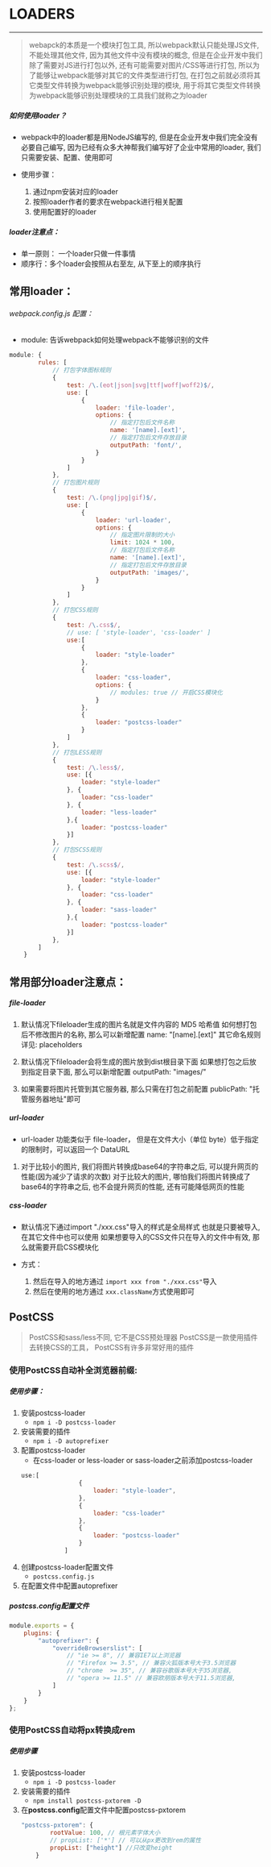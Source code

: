 # LOADERS
------ 
> webapck的本质是一个模块打包工具, 所以webpack默认只能处理JS文件,不能处理其他文件,
因为其他文件中没有模块的概念, 但是在企业开发中我们除了需要对JS进行打包以外,
还有可能需要对图片/CSS等进行打包, 所以为了能够让webpack能够对其它的文件类型进行打包,
在打包之前就必须将其它类型文件转换为webpack能够识别处理的模块,
用于将其它类型文件转换为webpack能够识别处理模块的工具我们就称之为loader



##### 如何使用loader？
+ webpack中的loader都是用NodeJS编写的, 但是在企业开发中我们完全没有必要自己编写,
因为已经有众多大神帮我们编写好了企业中常用的loader, 我们只需要安装、配置、使用即可

+ 使用步骤：
	1. 通过npm安装对应的loader
	2. 按照loader作者的要求在webpack进行相关配置
	3. 使用配置好的loader


##### loader注意点：
+ 单一原则： 一个loader只做一件事情
+ 顺序行：多个loader会按照从右至左, 从下至上的顺序执行

## 常用loader：
###### webpack.config.js 配置：
+ module: 告诉webpack如何处理webpack不能够识别的文件
```javascript
module: {
        rules: [
            // 打包字体图标规则
            {
                test: /\.(eot|json|svg|ttf|woff|woff2)$/,
                use: [
                    {
                        loader: 'file-loader',
                        options: {
                            // 指定打包后文件名称
                            name: '[name].[ext]',
                            // 指定打包后文件存放目录
                            outputPath: 'font/',
                        }
                    }
                ]
            },
            // 打包图片规则
            {
                test: /\.(png|jpg|gif)$/,
                use: [
                    {
                        loader: 'url-loader',
                        options: {
                            // 指定图片限制的大小
                            limit: 1024 * 100,
                            // 指定打包后文件名称
                            name: '[name].[ext]',
                            // 指定打包后文件存放目录
                            outputPath: 'images/',
                        }
                    }
                ]
            },
            // 打包CSS规则
            {
                test: /\.css$/,
                // use: [ 'style-loader', 'css-loader' ]
                use:[
                    {
                        loader: "style-loader"
                    },
                    {
                        loader: "css-loader",
                        options: {
                            // modules: true // 开启CSS模块化
                        }
                    },
                    {
                        loader: "postcss-loader"
                    }
                ]
            },
            // 打包LESS规则
            {
                test: /\.less$/,
                use: [{
                    loader: "style-loader"
                }, {
                    loader: "css-loader"
                }, {
                    loader: "less-loader"
                },{
                    loader: "postcss-loader"
                }]
            },
            // 打包SCSS规则
            {
                test: /\.scss$/,
                use: [{
                    loader: "style-loader"
                }, {
                    loader: "css-loader"
                }, {
                    loader: "sass-loader"
                },{
                    loader: "postcss-loader"
                }]
            },
        ]
    }
```
## 常用部分loader注意点：
##### file-loader
1. 默认情况下fileloader生成的图片名就是文件内容的 MD5 哈希值
如何想打包后不修改图片的名称, 那么可以新增配置  name: "[name].[ext]"
其它命名规则详见: placeholders

2. 默认情况下fileloader会将生成的图片放到dist根目录下面
如果想打包之后放到指定目录下面, 那么可以新增配置 outputPath: "images/"

3. 如果需要将图片托管到其它服务器, 那么只需在打包之前配置 publicPath: "托管服务器地址"即可

##### url-loader
+ url-loader 功能类似于 file-loader，
但是在文件大小（单位 byte）低于指定的限制时，可以返回一个 DataURL
1. 对于比较小的图片, 我们将图片转换成base64的字符串之后, 可以提升网页的性能(因为减少了请求的次数)
                            对于比较大的图片, 哪怕我们将图片转换成了base64的字符串之后, 也不会提升网页的性能, 还有可能降低网页的性能

##### css-loader
+ 默认情况下通过import "./xxx.css"导入的样式是全局样式
也就是只要被导入, 在其它文件中也可以使用
如果想要导入的CSS文件只在导入的文件中有效, 那么就需要开启CSS模块化

+ 方式：
	1. 然后在导入的地方通过 `import xxx from "./xxx.css"`导入
	2. 然后在使用的地方通过 `xxx.className`方式使用即可


## PostCSS
>PostCSS和sass/less不同, 它不是CSS预处理器
PostCSS是一款使用插件去转换CSS的工具，
PostCSS有许多非常好用的插件

### 使用PostCSS自动补全浏览器前缀:
##### 使用步骤：
1. 安装postcss-loader	
	+ `npm i -D postcss-loader`
2. 安装需要的插件
	+ `npm i -D autoprefixer`
3. 配置postcss-loader
	+ 在css-loader or less-loader or sass-loader之前添加postcss-loader
	```javascript
	use:[
                    {
                        loader: "style-loader",
                    },
                    {
                        loader: "css-loader"
                    },
                    {
                        loader: "postcss-loader"
                    }
                ]
	```
4. 创建postcss-loader配置文件
	+ `postcss.config.js`
5. 在配置文件中配置autoprefixer

##### postcss.config配置文件
```javascript
module.exports = {
    plugins: {
        "autoprefixer": {
            "overrideBrowserslist": [
                // "ie >= 8", // 兼容IE7以上浏览器
                // "Firefox >= 3.5", // 兼容火狐版本号大于3.5浏览器
                // "chrome  >= 35", // 兼容谷歌版本号大于35浏览器,
                // "opera >= 11.5" // 兼容欧朋版本号大于11.5浏览器,
            ]
        }
    }
};
```

### 使用PostCSS自动将px转换成rem
##### 使用步骤
1. 安装postcss-loader	
	+ `npm i -D postcss-loader`
2. 安装需要的插件
	+ `npm install postcss-pxtorem -D`
3. 在**postcss.config**配置文件中配置postcss-pxtorem
	```javascript
	"postcss-pxtorem": {
            rootValue: 100, // 根元素字体大小
            // propList: ['*'] // 可以从px更改到rem的属性
            propList: ["height"] //只改变height
        }
	```